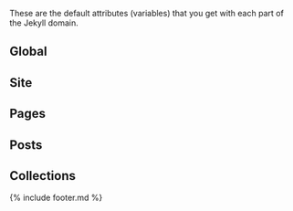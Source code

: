 These are the default attributes (variables) that you get with each part of the Jekyll domain.

## Global


## Site


## Pages


## Posts


## Collections


{% include footer.md %}
